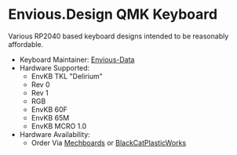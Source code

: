 # Envious.Design QMK Keyboard

Various RP2040 based keyboard designs intended to be reasonably affordable.

* Keyboard Maintainer: [Envious-Data](https://github.com/envious-data)
* Hardware Supported:
  * EnvKB TKL "Delirium"
   * Rev 0
   * Rev 1
   * RGB
  * EnvKB 60F
  * EnvKB 65M
  * EnvKB MCRO 1.0
* Hardware Availability: 
  * Order Via [Mechboards](http://Mechboards.co.uk) or [BlackCatPlasticWorks](http://BlackCatPlasticworks.com)

